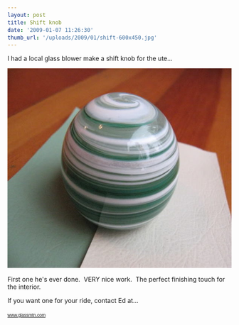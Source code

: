```yaml
---
layout: post
title: Shift knob
date: '2009-01-07 11:26:30'
thumb_url: '/uploads/2009/01/shift-600x450.jpg'
---
```

I had a local glass blower make a shift knob for the ute...

<a href="/uploads/2009/01/shift.jpg"><img class="alignnone size-medium wp-image-362" src="/uploads/2009/01/shift-600x450.jpg" alt="" width="600" height="450" /></a>

First one he's ever done.  VERY nice work.  The perfect finishing touch for the interior.

If you want one for your ride, contact Ed at...

<span style="font-size: x-small; font-family: Verdana,Arial,Helvetica; color: midnightblue;"><span id="msg" class="spnMessageText"><a href="http://www.glassmtn.com/" target="_blank" rel="noopener">www.glassmtn.com</a></span></span>
